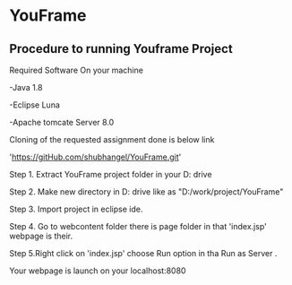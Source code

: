 # YouFrame
Procedure to running Youframe Project
--------------------------------------------------------------------------------------
Required Software On your machine

-Java 1.8 

-Eclipse Luna

-Apache tomcate Server 8.0

 Cloning of the requested assignment done is below link
 
'https://gitHub.com/shubhangel/YouFrame.git'
 
Step 1. Extract YouFrame project folder in your D: drive

Step 2. Make new  directory in D: drive like as "D:/work/project/YouFrame" 

Step 3. Import project in eclipse ide.

Step 4. Go to webcontent folder there is page folder in that 'index.jsp' webpage is their.

Step 5.Right click on 'index.jsp' choose Run option in tha Run as Server .


Your webpage is launch on your localhost:8080
